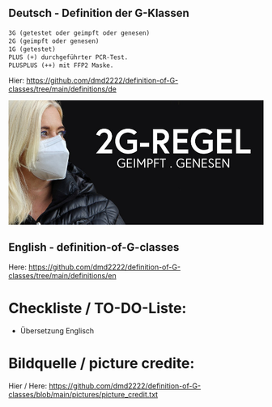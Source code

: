 ﻿## Deutsch - Definition der G-Klassen

    3G (getestet oder geimpft oder genesen)
    2G (geimpft oder genesen)
    1G (getestet)
    PLUS (+) durchgeführter PCR-Test.
    PLUSPLUS (++) mit FFP2 Maske.

Hier: https://github.com/dmd2222/definition-of-G-classes/tree/main/definitions/de

<img src="https://github.com/dmd2222/definition-of-G-classes/blob/main/pictures/vaccinated-6848588_960_720.jpg?raw=true" alt="G2" > 

## English - definition-of-G-classes
Here: https://github.com/dmd2222/definition-of-G-classes/tree/main/definitions/en


# Checkliste / TO-DO-Liste:
- Übersetzung Englisch



# Bildquelle / picture credite:
Hier / Here: https://github.com/dmd2222/definition-of-G-classes/blob/main/pictures/picture_credit.txt
